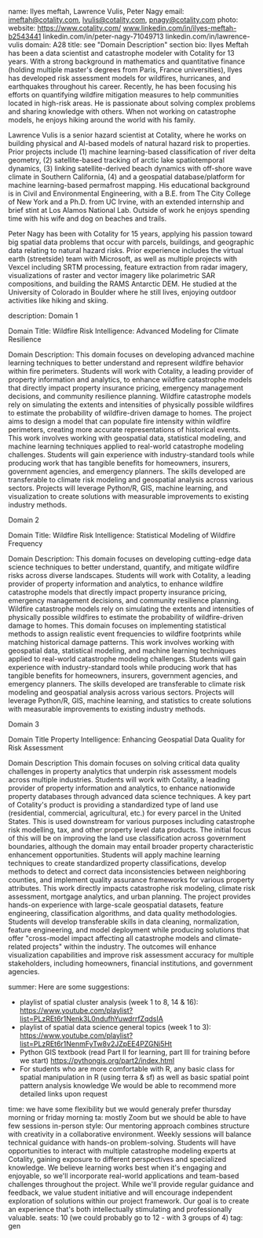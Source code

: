 name: Ilyes meftah, Lawrence Vulis, Peter Nagy
email: imeftah@cotality.com, lvulis@cotality.com, pnagy@cotality.com
photo: 
website: https://www.cotality.com/ www.linkedin.com/in/ilyes-meftah-b2543441 linkedin.com/in/peter-nagy-71049713 linkedin.com/in/lawrence-vulis
domain: A28
title: see "Domain Description" section
bio: Ilyes Meftah has been a data scientist and catastrophe modeler with Cotality for 13 years. With a strong background in mathematics and quantitative finance (holding multiple master's degrees from Paris, France universities), Ilyes has developed risk assessment models for wildfires, hurricanes, and earthquakes throughout his career.                                                                    Recently, he has been focusing his efforts on quantifying wildfire mitigation measures to help communities located in high-risk areas. He is passionate about solving complex problems and sharing knowledge with others. When not working on catastrophe models, he enjoys hiking around the world with his family.

Lawrence Vulis is a senior hazard scientist at Cotality, where he works on building physical and AI-based models of natural hazard risk to properties. Prior projects include (1) machine learning-based classification of river delta geometry, (2) satellite-based tracking of arctic lake spatiotemporal dynamics, (3) linking satellite-derived beach dynamics with off-shore wave climate in Southern California, (4) and a geospatial database/platform for machine learning-based permafrost mapping. His educational background is in Civil and Environmental Engineering, with a B.E. from The City College of New York and a Ph.D. from UC Irvine, with an extended internship and brief stint at Los Alamos National Lab. Outside of work he enjoys spending time with his wife and dog on beaches and trails.

Peter Nagy has been with Cotality for 15 years, applying his passion toward big spatial data problems that occur with parcels, buildings, and geographic data relating to natural hazard risks.  Prior experience includes the virtual earth (streetside) team with Microsoft, as well as multiple projects with Vexcel including SRTM processing, feature extraction from radar imagery, visualizations of raster and vector imagery like polarimetric SAR compositions, and building the RAMS Antarctic DEM.  He studied at the University of Colorado in Boulder where he still lives, enjoying outdoor activities like hiking and skiing.

description: Domain 1

Domain Title:
Wildfire Risk Intelligence: Advanced Modeling for Climate Resilience

Domain Description:
This domain focuses on developing advanced machine learning techniques to better understand and represent wildfire behavior within fire perimeters. Students will work with Cotality, a leading provider of property information and analytics, to enhance wildfire catastrophe models that directly impact property insurance pricing, emergency management decisions, and community resilience planning. Wildfire catastrophe models rely on simulating the extents and intensities of physically possible wildfires to estimate the probability of wildfire-driven damage to homes. The project aims to design a model that can populate fire intensity within wildfire perimeters, creating more accurate representations of historical events. This work involves working with geospatial data, statistical modeling, and machine learning techniques applied to real-world catastrophe modeling challenges. Students will gain experience with industry-standard tools while producing work that has tangible benefits for homeowners, insurers, government agencies, and emergency planners. The skills developed are transferable to climate risk modeling and geospatial analysis across various sectors. Projects will leverage Python/R, GIS, machine learning, and visualization to create solutions with measurable improvements to existing industry methods.



Domain 2

Domain Title:
Wildfire Risk Intelligence: Statistical Modeling of Wildfire Frequency

Domain Description:
This domain focuses on developing cutting-edge data science techniques to better understand, quantify, and mitigate wildfire risks across diverse landscapes. Students will work with Cotality, a leading provider of property information and analytics, to enhance wildfire catastrophe models that directly impact property insurance pricing, emergency management decisions, and community resilience planning. Wildfire catastrophe models rely on simulating the extents and intensities of physically possible wildfires to estimate the probability of wildfire-driven damage to homes. This domain focuses on implementing statistical methods to assign realistic event frequencies to wildfire footprints while matching historical damage patterns. This work involves working with geospatial data, statistical modeling, and machine learning techniques applied to real-world catastrophe modeling challenges. Students will gain experience with industry-standard tools while producing work that has tangible benefits for homeowners, insurers, government agencies, and emergency planners. The skills developed are transferable to climate risk modeling and geospatial analysis across various sectors. Projects will leverage Python/R, GIS, machine learning, and statistics to create solutions with measurable improvements to existing industry methods.



Domain 3

Domain Title
Property Intelligence: Enhancing Geospatial Data Quality for Risk Assessment

Domain Description
This domain focuses on solving critical data quality challenges in property analytics that underpin risk assessment models across multiple industries. Students will work with Cotality, a leading provider of property information and analytics, to enhance nationwide property databases through advanced data science techniques. A key part of Cotality's product is providing a standardized type of land use (residential, commercial, agricultural, etc.) for every parcel in the United States. This is used downstream for various purposes including catastrophe risk modelling, tax, and other property level data products. The initial focus of this will be on improving the land use classification across government boundaries, although the domain may entail broader property characteristic enhancement opportunities.
Students will apply machine learning techniques to create standardized property classifications, develop methods to detect and correct data inconsistencies between neighboring counties, and implement quality assurance frameworks for various property attributes. This work directly impacts catastrophe risk modeling, climate risk assessment, mortgage analytics, and urban planning. The project provides hands-on experience with large-scale geospatial datasets, feature engineering, classification algorithms, and data quality methodologies. Students will develop transferable skills in data cleaning, normalization, feature engineering, and model deployment while producing solutions that offer "cross-model impact affecting all catastrophe models and climate-related projects" within the industry. The outcomes will enhance visualization capabilities and improve risk assessment accuracy for multiple stakeholders, including homeowners, financial institutions, and government agencies.

summer: Here are some suggestions:
-	playlist of spatial cluster analysis (week 1 to 8, 14 & 16): https://www.youtube.com/playlist?list=PLzREt6r1Nenk3L0ndufhYuwdrrfZqdsIA
-	playlist of spatial data science general topics (week 1 to 3): https://www.youtube.com/playlist?list=PLzREt6r1NenmFyTw8v2JZpEE4PZGNi5Ht
-	Python GIS textbook (read Part II for learning, part III for training before we start) https://pythongis.org/part2/index.html
-	For students who are more comfortable with R, any basic class for spatial manipulation in R (using terra & sf) as well as basic spatial point pattern analysis knowledge
We would be able to recommend more detailed links upon request

time: we have some flexibility but we would generaly prefer thursday morning or friday morning 
ta: mostly Zoom but we should be able to have few sessions in-person
style: Our mentoring approach combines structure with creativity in a collaborative environment. Weekly sessions will balance technical guidance with hands-on problem-solving. Students will have opportunities to interact with multiple catastrophe modeling experts at Cotality, gaining exposure to different perspectives and specialized knowledge. We believe learning works best when it's engaging and enjoyable, so we'll incorporate real-world applications and team-based challenges throughout the project. While we'll provide regular guidance and feedback, we value student initiative and will encourage independent exploration of solutions within our project framework. Our goal is to create an experience that's both intellectually stimulating and professionally valuable.
seats: 10 (we could probably go to 12 - with 3 groups of 4)
tag: gen
